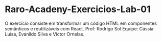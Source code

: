 # Raro-Acadeny-Exercicios-Lab-01
O exercício consiste em transformar um código HTML em componentes semânticos e reutilizáveis com React.
Prof: Rodrigo Sol
Equipe: Cássia Luísa, Evanildo Silva e Victor Ornelas.

